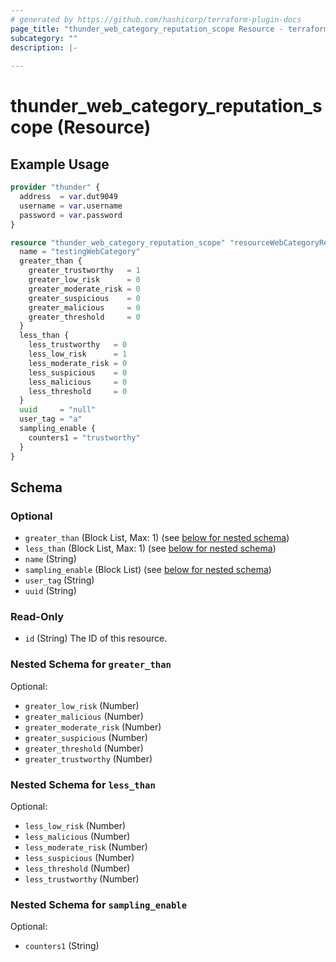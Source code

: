 ```yaml
---
# generated by https://github.com/hashicorp/terraform-plugin-docs
page_title: "thunder_web_category_reputation_scope Resource - terraform-provider-thunder"
subcategory: ""
description: |-
  
---
```


# thunder_web_category_reputation_scope (Resource)



## Example Usage

```terraform
provider "thunder" {
  address  = var.dut9049
  username = var.username
  password = var.password
}

resource "thunder_web_category_reputation_scope" "resourceWebCategoryReputationScopeTest" {
  name = "testingWebCategory"
  greater_than {
    greater_trustworthy   = 1
    greater_low_risk      = 0
    greater_moderate_risk = 0
    greater_suspicious    = 0
    greater_malicious     = 0
    greater_threshold     = 0
  }
  less_than {
    less_trustworthy   = 0
    less_low_risk      = 1
    less_moderate_risk = 0
    less_suspicious    = 0
    less_malicious     = 0
    less_threshold     = 0
  }
  uuid     = "null"
  user_tag = "a"
  sampling_enable {
    counters1 = "trustworthy"
  }
}
```

<!-- schema generated by tfplugindocs -->
## Schema

### Optional

- `greater_than` (Block List, Max: 1) (see [below for nested schema](#nestedblock--greater_than))
- `less_than` (Block List, Max: 1) (see [below for nested schema](#nestedblock--less_than))
- `name` (String)
- `sampling_enable` (Block List) (see [below for nested schema](#nestedblock--sampling_enable))
- `user_tag` (String)
- `uuid` (String)

### Read-Only

- `id` (String) The ID of this resource.

<a id="nestedblock--greater_than"></a>
### Nested Schema for `greater_than`

Optional:

- `greater_low_risk` (Number)
- `greater_malicious` (Number)
- `greater_moderate_risk` (Number)
- `greater_suspicious` (Number)
- `greater_threshold` (Number)
- `greater_trustworthy` (Number)


<a id="nestedblock--less_than"></a>
### Nested Schema for `less_than`

Optional:

- `less_low_risk` (Number)
- `less_malicious` (Number)
- `less_moderate_risk` (Number)
- `less_suspicious` (Number)
- `less_threshold` (Number)
- `less_trustworthy` (Number)


<a id="nestedblock--sampling_enable"></a>
### Nested Schema for `sampling_enable`

Optional:

- `counters1` (String)


